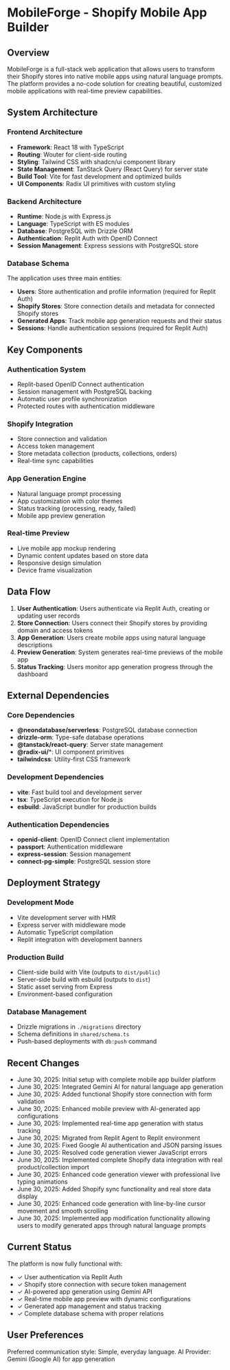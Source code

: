 # MobileForge - Shopify Mobile App Builder

## Overview

MobileForge is a full-stack web application that allows users to transform their Shopify stores into native mobile apps using natural language prompts. The platform provides a no-code solution for creating beautiful, customized mobile applications with real-time preview capabilities.

## System Architecture

### Frontend Architecture
- **Framework**: React 18 with TypeScript
- **Routing**: Wouter for client-side routing
- **Styling**: Tailwind CSS with shadcn/ui component library
- **State Management**: TanStack Query (React Query) for server state
- **Build Tool**: Vite for fast development and optimized builds
- **UI Components**: Radix UI primitives with custom styling

### Backend Architecture
- **Runtime**: Node.js with Express.js
- **Language**: TypeScript with ES modules
- **Database**: PostgreSQL with Drizzle ORM
- **Authentication**: Replit Auth with OpenID Connect
- **Session Management**: Express sessions with PostgreSQL store

### Database Schema
The application uses three main entities:
- **Users**: Store authentication and profile information (required for Replit Auth)
- **Shopify Stores**: Store connection details and metadata for connected Shopify stores
- **Generated Apps**: Track mobile app generation requests and their status
- **Sessions**: Handle authentication sessions (required for Replit Auth)

## Key Components

### Authentication System
- Replit-based OpenID Connect authentication
- Session management with PostgreSQL backing
- Automatic user profile synchronization
- Protected routes with authentication middleware

### Shopify Integration
- Store connection and validation
- Access token management
- Store metadata collection (products, collections, orders)
- Real-time sync capabilities

### App Generation Engine
- Natural language prompt processing
- App customization with color themes
- Status tracking (processing, ready, failed)
- Mobile app preview generation

### Real-time Preview
- Live mobile app mockup rendering
- Dynamic content updates based on store data
- Responsive design simulation
- Device frame visualization

## Data Flow

1. **User Authentication**: Users authenticate via Replit Auth, creating or updating user records
2. **Store Connection**: Users connect their Shopify stores by providing domain and access tokens
3. **App Generation**: Users create mobile apps using natural language descriptions
4. **Preview Generation**: System generates real-time previews of the mobile app
5. **Status Tracking**: Users monitor app generation progress through the dashboard

## External Dependencies

### Core Dependencies
- **@neondatabase/serverless**: PostgreSQL database connection
- **drizzle-orm**: Type-safe database operations
- **@tanstack/react-query**: Server state management
- **@radix-ui/***: UI component primitives
- **tailwindcss**: Utility-first CSS framework

### Development Dependencies
- **vite**: Fast build tool and development server
- **tsx**: TypeScript execution for Node.js
- **esbuild**: JavaScript bundler for production builds

### Authentication Dependencies
- **openid-client**: OpenID Connect client implementation
- **passport**: Authentication middleware
- **express-session**: Session management
- **connect-pg-simple**: PostgreSQL session store

## Deployment Strategy

### Development Mode
- Vite development server with HMR
- Express server with middleware mode
- Automatic TypeScript compilation
- Replit integration with development banners

### Production Build
- Client-side build with Vite (outputs to `dist/public`)
- Server-side build with esbuild (outputs to `dist`)
- Static asset serving from Express
- Environment-based configuration

### Database Management
- Drizzle migrations in `./migrations` directory
- Schema definitions in `shared/schema.ts`
- Push-based deployments with `db:push` command

## Recent Changes

- June 30, 2025: Initial setup with complete mobile app builder platform
- June 30, 2025: Integrated Gemini AI for natural language app generation
- June 30, 2025: Added functional Shopify store connection with form validation
- June 30, 2025: Enhanced mobile preview with AI-generated app configurations
- June 30, 2025: Implemented real-time app generation with status tracking
- June 30, 2025: Migrated from Replit Agent to Replit environment
- June 30, 2025: Fixed Google AI authentication and JSON parsing issues
- June 30, 2025: Resolved code generation viewer JavaScript errors
- June 30, 2025: Implemented complete Shopify data integration with real product/collection import
- June 30, 2025: Enhanced code generation viewer with professional live typing animations
- June 30, 2025: Added Shopify sync functionality and real store data display
- June 30, 2025: Enhanced code generation with line-by-line cursor movement and smooth scrolling
- June 30, 2025: Implemented app modification functionality allowing users to modify generated apps through natural language prompts

## Current Status

The platform is now fully functional with:
- ✓ User authentication via Replit Auth
- ✓ Shopify store connection with secure token management
- ✓ AI-powered app generation using Gemini API
- ✓ Real-time mobile app preview with dynamic configurations
- ✓ Generated app management and status tracking
- ✓ Complete database schema with proper relations

## User Preferences

Preferred communication style: Simple, everyday language.
AI Provider: Gemini (Google AI) for app generation